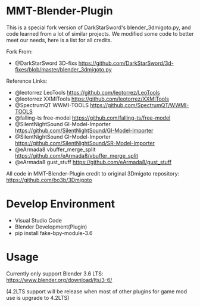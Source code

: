 # MMT-Blender-Plugin
This is a special fork version of DarkStarSword's blender_3dmigoto.py, and code learned from a lot of similar projects.
We modified some code to better meet our needs, here is a list for all credits.

Fork From:
- @DarkStarSword        3D-fixs                 https://github.com/DarkStarSword/3d-fixes/blob/master/blender_3dmigoto.py

Reference Links:
- @leotorrez            LeoTools                https://github.com/leotorrez/LeoTools
- @leotorrez            XXMITools               https://github.com/leotorrez/XXMITools
- @SpectrumQT           WWMI-TOOLS              https://github.com/SpectrumQT/WWMI-TOOLS
- @falling-ts           free-model              https://github.com/falling-ts/free-model
- @SilentNightSound     GI-Model-Importer       https://github.com/SilentNightSound/GI-Model-Importer
- @SilentNightSound     GI-Model-Importer       https://github.com/SilentNightSound/SR-Model-Importer
- @eArmada8             vbuffer_merge_split     https://github.com/eArmada8/vbuffer_merge_split
- @eArmada8             gust_stuff              https://github.com/eArmada8/gust_stuff

All code in MMT-Blender-Plugin credit to original 3Dmigoto repository:
https://github.com/bo3b/3Dmigoto

# Develop Environment
- Visual Studio Code
- Blender Development(Plugin)
- pip install fake-bpy-module-3.6

# Usage
Currently only support Blender 3.6 LTS:
https://www.blender.org/download/lts/3-6/

(4.2LTS support will be release when most of other plugins for game mod use is upgrade to 4.2LTS)
